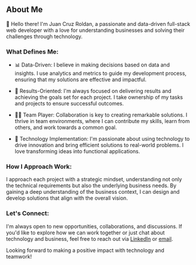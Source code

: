 ## About Me

👋 Hello there! I'm Juan Cruz Roldan, a passionate and data-driven full-stack web developer with a love for understanding businesses and solving their challenges through technology. 

### What Defines Me:

- 📊 Data-Driven: I believe in making decisions based on data and insights. I use analytics and metrics to guide my development process, ensuring that my solutions are effective and impactful.

- 🎯 Results-Oriented: I'm always focused on delivering results and achieving the goals set for each project. I take ownership of my tasks and projects to ensure successful outcomes.

- 👨‍💻 Team Player: Collaboration is key to creating remarkable solutions. I thrive in team environments, where I can contribute my skills, learn from others, and work towards a common goal.

- 🚀 Technology Implementation: I'm passionate about using technology to drive innovation and bring efficient solutions to real-world problems. I love transforming ideas into functional applications.

### How I Approach Work:

I approach each project with a strategic mindset, understanding not only the technical requirements but also the underlying business needs. By gaining a deep understanding of the business context, I can design and develop solutions that align with the overall vision.

### Let's Connect:

I'm always open to new opportunities, collaborations, and discussions. If you'd like to explore how we can work together or just chat about technology and business, feel free to reach out via [LinkedIn](https://www.linkedin.com/in/juancruzroldan) or [email](mailto:juancruz.roldan19@gmail.com).

Looking forward to making a positive impact with technology and teamwork!
